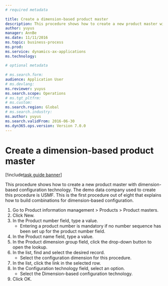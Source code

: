 ```yaml
--- 
# required metadata 
 
title: Create a dimension-based product master
description: This procedure shows how to create a new product master with dimension-based configuration technology. 
author: yuyus
manager: AnnBe 
ms.date: 11/11/2016
ms.topic: business-process 
ms.prod:  
ms.service: dynamics-ax-applications 
ms.technology:  
 
# optional metadata 
 
# ms.search.form:   
audience: Application User 
# ms.devlang:  
ms.reviewer: yuyus
ms.search.scope: Operations 
# ms.tgt_pltfrm:  
# ms.custom:  
ms.search.region: Global
# ms.search.industry: 
ms.author: yuyus
ms.search.validFrom: 2016-06-30 
ms.dyn365.ops.version: Version 7.0.0 
---
```

# Create a dimension-based product master

[!include[task guide banner](../../includes/task-guide-banner.md)]

This procedure shows how to create a new product master with dimension-based configuration technology. The demo data company used to create this procedure is USMF. This is the first procedure out of eight that explains how to build combinations for dimension-based configuration.

1. Go to Product information management > Products > Product masters.
2. Click New.
3. In the Product number field, type a value.
    * Entering a product number is mandatory if no number sequence has been set up for the product number field.  
4. In the Product name field, type a value.
5. In the Product dimension group field, click the drop-down button to open the lookup.
6. In the list, find and select the desired record.
    * Select the configuration dimension for this procedure.  
7. In the list, click the link in the selected row.
8. In the Configuration technology field, select an option.
    * Select the Dimension-based configuration technology.  
9. Click OK.

